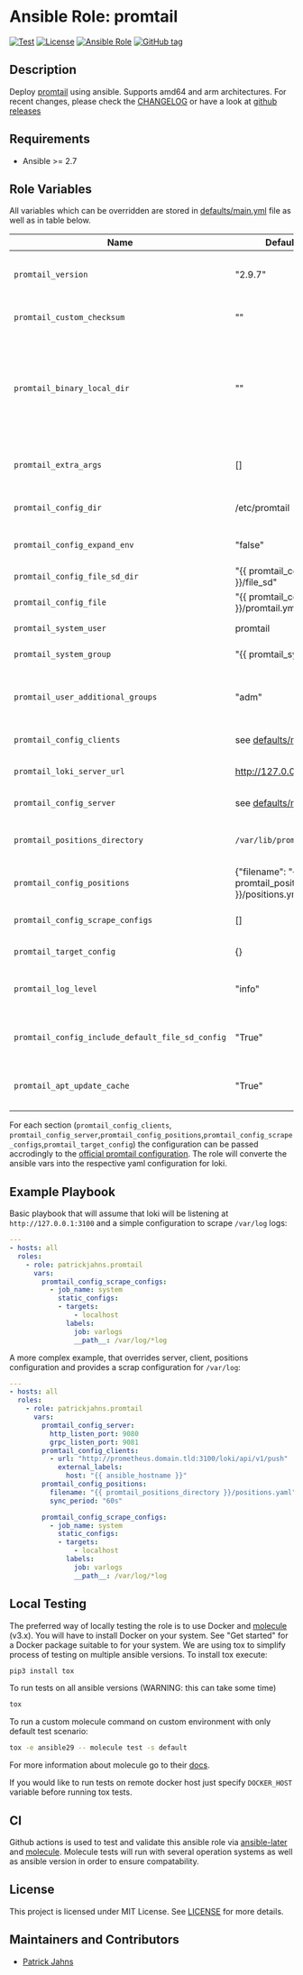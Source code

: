 # Ansible Role: promtail

[![Test](https://github.com/patrickjahns/ansible-role-promtail/workflows/Test/badge.svg)](https://github.com/patrickjahns/ansible-role-promtail/actions?query=workflow%3ATest+branch%3Amaster)
[![License](https://img.shields.io/badge/license-MIT%20License-brightgreen.svg)](https://opensource.org/licenses/MIT)
[![Ansible Role](https://img.shields.io/badge/ansible%20role-patrickjahns.promtail-blue.svg)](https://galaxy.ansible.com/patrickjahns/promtail/)
[![GitHub tag](https://img.shields.io/github/tag/patrickjahns/ansible-role-promtail.svg)](https://github.com/patrickjahns/ansible-role-promtail/tags)

## Description

Deploy [promtail](https://github.com/grafana/loki) using ansible. Supports amd64 and arm architectures.
For recent changes, please check the [CHANGELOG](/CHANGELOG.md) or have a look at [github releases](https://github.com/patrickjahns/ansible-role-promtail/releases)


## Requirements

- Ansible >= 2.7

## Role Variables

All variables which can be overridden are stored in [defaults/main.yml](defaults/main.yml) file as well as in table below.

| Name                                             | Default Value                                                    | Description                                                                                                            |
|--------------------------------------------------|------------------------------------------------------------------|------------------------------------------------------------------------------------------------------------------------|
| `promtail_version`                               | "2.9.7"                                                          | promtail package version. Also accepts *latest* as parameter.                                                          |
| `promtail_custom_checksum`                       | ""                                                               | Custom checksum for custom build promtail binaries                                                                     |
| `promtail_binary_local_dir`                      | ""                                                               | Allows to use local packages instead of ones distributed on github. As parameter it takes the path where zip archive of promtail is stored on host on which ansible is ran. |
| `promtail_extra_args`                            | []                                                               | Allows to set extra arguments to the binary within the systemd service file. |
| `promtail_config_dir`                            | /etc/promtail                                                    | Directory for storing promtail configuration file                                                                      |
| `promtail_config_expand_env`                     | "false"                                                          | value of promtail [-config.expand-env](https://grafana.com/docs/loki/latest/clients/promtail/configuration/#use-environment-variables-in-the-configuration) option |
| `promtail_config_file_sd_dir`                    | "{{ promtail_config_dir }}/file_sd"                              | Default directory for `file_sd` discovery                                                                              |
| `promtail_config_file`                           | "{{ promtail_config_dir }}/promtail.yml"                         | Configuration file used by promtail                                                                                    |
| `promtail_system_user`                           | promtail                                                         | User the promtail process will run at                                                                                  |
| `promtail_system_group`                          | "{{ promtail_system_user }}"                                     | Group of the *promtail* user                                                                                           |
| `promtail_user_additional_groups`                | "adm"                                                            | Additional groups to be added to *promtail* user to give access to allow scraping of specific log files                |
| `promtail_config_clients`                        | see [defaults/main.yml](defaults/main.yml)                       | promtail [clients](https://grafana.com/docs/loki/latest/clients/promtail/configuration/#clientsg) section              |
| `promtail_loki_server_url`                       | http://127.0.0.1:3100                                            | Server url where promtail will push its result                                                                         |
| `promtail_config_server`                         | see [defaults/main.yml](defaults/main.yml)                       | promtail [server](https://grafana.com/docs/loki/latest/clients/promtail/configuration/#server) section                 |
| `promtail_positions_directory`                   | `/var/lib/promtail`                                              | Path to the directory where promtail tracks scraped log positons                                                       |
| `promtail_config_positions`                      | {"filename": "{{ promtail_positions_directory }}/positions.yml"} | promtail [positions](https://grafana.com/docs/loki/latest/clients/promtail/configuration/#positions) section           |
| `promtail_config_scrape_configs`                 | []                                                               | promtail [scrape_configs](https://grafana.com/docs/loki/latest/clients/promtail/configuration/#scrape_configs) section |
| `promtail_target_config`                         | {}                                                               | promtail [target_config](https://grafana.com/docs/loki/latest/clients/promtail/configuration/#target_config) section   |
| `promtail_log_level`                             | "info"                                                           | Loglevel of promtail (one of: `debug`,`info`,`warn`,`error` )                                                          |
| `promtail_config_include_default_file_sd_config` | "True"                                                           | When set to false, the default `file_sd` will not be provisioned                                                       |
| `promtail_apt_update_cache`                      | "True"                                                           | When set to false the role will not update the APT cache on its own                                                    |

For each section (`promtail_config_clients`, `promtail_config_server`,`promtail_config_positions`,`promtail_config_scrape_configs`,`promtail_target_config`) the configuration can be passed accrodingly to the [official promtail configuration](https://github.com/grafana/loki/blob/master/docs/clients/promtail/configuration.md).
The role will converte the ansible vars into the respective yaml configuration for loki.

## Example Playbook

Basic playbook that will assume that loki will be listening at `http://127.0.0.1:3100` and a simple configuration to scrape `/var/log` logs:

```yaml
---
- hosts: all
  roles:
    - role: patrickjahns.promtail
      vars:
        promtail_config_scrape_configs:
          - job_name: system
            static_configs:
            - targets:
                - localhost
              labels:
                job: varlogs
                __path__: /var/log/*log
```

A more complex example, that overrides server, client, positions configuration and provides a scrap configuration for `/var/log`:

```yaml
---
- hosts: all
  roles:
    - role: patrickjahns.promtail
      vars:
        promtail_config_server:
          http_listen_port: 9080
          grpc_listen_port: 9081
        promtail_config_clients:
          - url: "http://prometheus.domain.tld:3100/loki/api/v1/push"
            external_labels:
              host: "{{ ansible_hostname }}"
        promtail_config_positions:
          filename: "{{ promtail_positions_directory }}/positions.yaml"
          sync_period: "60s"

        promtail_config_scrape_configs:
          - job_name: system
            static_configs:
            - targets:
                - localhost
              labels:
                job: varlogs
                __path__: /var/log/*log
```

## Local Testing

The preferred way of locally testing the role is to use Docker and [molecule](https://github.com/metacloud/molecule) (v3.x). You will have to install Docker on your system. See "Get started" for a Docker package suitable to for your system.
We are using tox to simplify process of testing on multiple ansible versions. To install tox execute:
```sh
pip3 install tox
```
To run tests on all ansible versions (WARNING: this can take some time)
```sh
tox
```
To run a custom molecule command on custom environment with only default test scenario:
```sh
tox -e ansible29 -- molecule test -s default
```
For more information about molecule go to their [docs](http://molecule.readthedocs.io/en/latest/).

If you would like to run tests on remote docker host just specify `DOCKER_HOST` variable before running tox tests.

## CI

Github actions is used to test and validate this ansible role via [ansible-later](https://github.com/thegeeklab/ansible-later) and [molecule](https://github.com/ansible-community/molecule).
Molecule tests will run with several operation systems as well as ansible version in order to ensure compatability.

## License

This project is licensed under MIT License. See [LICENSE](/LICENSE) for more details.

## Maintainers and Contributors

- [Patrick Jahns](https://github.com/patrickjahns)
